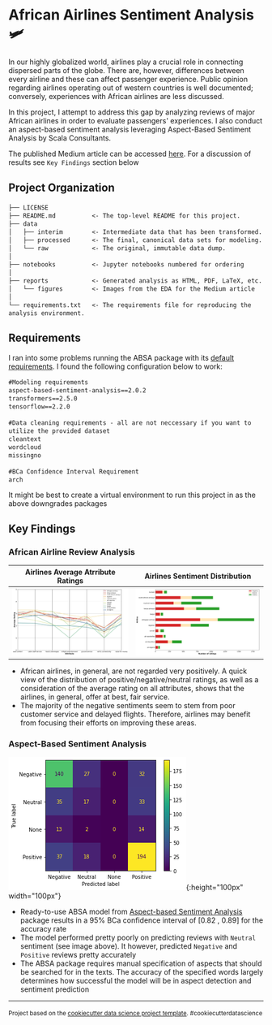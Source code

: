 African Airlines Sentiment Analysis 🛩
==============================

In our highly globalized world, airlines play a crucial role in connecting dispersed parts of the globe. There are, however, differences between every airline and these can affect passenger experience. Public opinion regarding airlines operating out of western countries is well documented; conversely, experiences with African airlines are less discussed. 

In this project, I attempt to address this gap by analyzing reviews of major African airlines in order to evaluate passengers' experiences. I also conduct an aspect-based sentiment analysis leveraging Aspect-Based Sentiment Analysis by Scala Consultants.

The published Medium article can be accessed [here](https://medium.com/@koredeakande001/aspect-based-sentiment-analysis-of-african-airlines-ad6317c48973). For a discussion of results see `Key Findings` section below

Project Organization
------------

    ├── LICENSE
    ├── README.md          <- The top-level README for this project.
    ├── data
    │   ├── interim        <- Intermediate data that has been transformed.
    │   ├── processed      <- The final, canonical data sets for modeling.
    │   └── raw            <- The original, immutable data dump.
    │
    ├── notebooks          <- Jupyter notebooks numbered for ordering 
    │
    ├── reports            <- Generated analysis as HTML, PDF, LaTeX, etc.
    │   └── figures        <- Images from the EDA for the Medium article
    │
    └── requirements.txt   <- The requirements file for reproducing the analysis environment.
    

Requirements
------------
I ran into some problems running the ABSA package with its [default requirements](https://github.com/ScalaConsultants/Aspect-Based-Sentiment-Analysis/blob/master/setup.py). I found the following configuration below to work:

```
#Modeling requirements
aspect-based-sentiment-analysis==2.0.2
transformers==2.5.0
tensorflow==2.2.0

#Data cleaning requirements - all are not neccessary if you want to utilize the provided dataset
cleantext
wordcloud
missingno

#BCa Confidence Interval Requirement
arch

```

It might be best to create a virtual environment to run this project in as the above downgrades packages


Key Findings
------------

### African Airline Review Analysis

Airlines Average Atrribute Ratings            |  Airlines Sentiment Distribution
:-------------------------:|:-------------------------:
![Airlines Average Atrribute Ratings](reports/figures/ratings_parallel_plot.png?raw=true "Title")  |  ![Airlines Sentiment Distribution](reports/figures/sentiment_distribution.png?raw=true "Title") 





- African airlines, in general, are not regarded very positively. A quick view of the distribution of positive/negative/neutral ratings, as well as a consideration of the average rating on all attributes, shows that the airlines, in general, offer at best, fair service.
- The majority of the negative sentiments seem to stem from poor customer service and delayed flights. Therefore, airlines may benefit from focusing their efforts on improving these areas.

### Aspect-Based Sentiment Analysis
![Confusion Matrix](reports/figures/confusion_plot.png?raw=true "Title"){:height="100px" width="100px"}
- Ready-to-use ABSA model from [Aspect-based Sentiment Analysis](https://github.com/ScalaConsultants/Aspect-Based-Sentiment-Analysis) package results in a 95% BCa confidence interval of [0.82 , 0.89] for the accuracy rate
- The model performed pretty poorly on predicting reviews with `Neutral` sentiment (see image above). It however, predicted `Negative` and `Positive` reviews pretty accurately
- The ABSA package requires manual specification of aspects that should be searched for in the texts. The accuracy of the specified words largely determines how successful the model will be in aspect detection and sentiment prediction


--------

<p><small>Project based on the <a target="_blank" href="https://drivendata.github.io/cookiecutter-data-science/">cookiecutter data science project template</a>. #cookiecutterdatascience</small></p>

